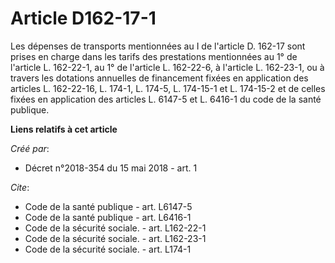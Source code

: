 # Article D162-17-1

Les dépenses de transports mentionnées au I de l'article D. 162-17 sont prises en charge dans les tarifs des prestations
mentionnées au 1° de l'article L. 162-22-1, au 1° de l'article L. 162-22-6, à l'article L. 162-23-1, ou à travers les
dotations annuelles de financement fixées en application des articles L. 162-22-16, L. 174-1, L. 174-5, L. 174-15-1 et L.
174-15-2 et de celles fixées en application des articles L. 6147-5 et L. 6416-1 du code de la santé publique.

**Liens relatifs à cet article**

_Créé par_:

  - Décret n°2018-354 du 15 mai 2018 - art. 1

_Cite_:

  - Code de la santé publique - art. L6147-5
  - Code de la santé publique - art. L6416-1
  - Code de la sécurité sociale. - art. L162-22-1
  - Code de la sécurité sociale. - art. L162-23-1
  - Code de la sécurité sociale. - art. L174-1
